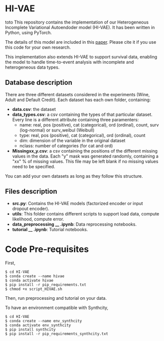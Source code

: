 # HI-VAE

toto
This repository contains the implementation of our Heterogeneous Incomplete Variational Autoendoder model (HI-VAE). It has been written in Python, using PyTorch.

The details of this model are included in this [paper](https://arxiv.org/abs/1807.03653). Please cite it if you use this code for your own research.

This implementation also extends HI-VAE to support survival data, enabling the model to handle time-to-event analysis with incomplete and heterogeneous data types.

## Database description

There are three different datasets considered in the experiments (Wine, Adult and Default Credit). Each dataset has each own folder, containing:

* **data.csv**: the dataset
* **data_types.csv**: a csv containing the types of that particular dataset. Every line is a different attribute containing three paramenters:
  	* name: real, pos (positive), cat (categorical), ord (ordinal), count, surv (log-normal) or surv_weibul (Weibull)
   	* type: real, pos (positive), cat (categorical), ord (ordinal), count
	* dim: dimension of the variable in the original dataset
	* nclass: number of categories (for cat and ord)
* **Missingxx_y.csv**: a csv containing the positions of the different missing values in the data. Each "y" mask was generated randomly, containing a "xx" % of missing values. This file may be left blank if no missing values need to be specified.

You can add your own datasets as long as they follow this structure.

## Files description

* **src.py**: Contains the HI-VAE models (factorized encoder or input dropout encoder).
* **utils**: This folder contains different scripts to support load data, compute likelihood, compute error.
* **data_preprocessing __ .ipynb**: Data reprocessing notebooks.
* **tutorial __ .ipynb**: Tutorial notebooks.


# Code Pre-requisites

First,
```console
$ cd HI-VAE
$ conda create --name hivae
$ conda activate hivae
$ pip install -r pip_requirements.txt
$ chmod +x script_HIVAE.sh
```

Then, run preprocessing and tutorial on your data.


To have an environment compatible with Synthcity,

```console
$ cd HI-VAE
$ conda create --name env_synthcity
$ conda activate env_synthcity
$ pip install synthcity
$ pip install -r pip_requirements_synthcity.txt
```

